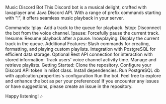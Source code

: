 Music Discord Bot
This Discord bot is a musical delight, crafted with lavaplayer and Java Discord API. With a range of prefix commands starting with "!", it offers seamless music playback in your server.

Commands:
  !play: Add a track to the queue for playback.
  !stop: Disconnect the bot from the voice channel.
  !pause: Forcefully pause the current track.
  !resume: Resume playback after a pause.
  !nowplaying: Display the current track in the queue.
Additional Features:
  Slash commands for creating, formatting, and playing custom playlists.
  Integration with PostgreSQL for efficient data storage.
  Optional Rest API connection for interaction with stored information:
  Track users' voice channel activity time.
  Manage and retrieve playlists.
Getting Started:
  Clone the repository.
  Configure your Discord API token in mBot class.
  Install dependencies.
  Run PostgreSQL db with application.properties`s configuration
  Run the bot.
Feel free to explore and enhance the bot as per your preferences! If you encounter any issues or have suggestions, please create an issue in the repository.

Happy listening! 🎶
